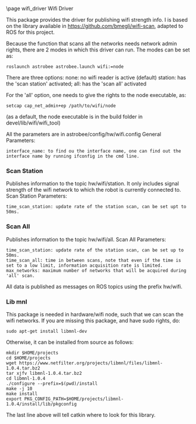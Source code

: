 \page wifi_driver Wifi Driver

This package provides the driver for publishing wifi strength info. I is based on the library available in https://github.com/bmegli/wifi-scan, adapted to ROS for this project.

Because the function that scans all the networks needs network admin rights, there are 2 modes in which this driver can run. The modes can be set as:

    roslaunch astrobee astrobee.launch wifi:=node

There are three options: 
	none: no wifi reader is active (default)
	station: has the 'scan station' activated;
	all: has the 'scan all' activated

For the 'all' option, one needs to give the rights to the node executable, as:

    setcap cap_net_admin+ep /path/to/wifi/node
(as a default, the node executable is in the build folder in devel/lib/wifi/wifi_tool)

All the parameters are in astrobee/config/hw/wifi.config
General Parameters:

    interface_name: to find ou the interface name, one can find out the interface name by running ifconfig in the cmd line.

### Scan Station

Publishes information to the topic hw/wifi/station. It only includes signal strength of the wifi network to which the robot is currently connected to.
Scan Station Parameters:

    time_scan_station: update rate of the station scan, can be set upt to 50ms.

### Scan All

Publishes information to the topic hw/wifi/all.
Scan All Parameters:

    time_scan_station: update rate of the station scan, can be set up to 50ms.
    time_scan_all: time in between scans, note that even if the time is set to a low limit, information acquisition rate is limited.
    max_networks: maximum number of networks that will be acquired during 'all' scan.

All data is published as messages on ROS topics using the prefix hw/wifi.


### Lib mnl
This package is needed in hardware/wifi node, such that we can scan the wifi networks.
If you are missing this package, and have sudo rights, do:

    sudo apt-get install libmnl-dev

Otherwise, it can be installed from source as follows:

    mkdir $HOME/projects
    cd $HOME/projects
    wget https://www.netfilter.org/projects/libmnl/files/libmnl-1.0.4.tar.bz2
    tar xjfv libmnl-1.0.4.tar.bz2
    cd libmnl-1.0.4
    ./configure --prefix=$(pwd)/install
    make -j 10
    make install
    export PKG_CONFIG_PATH=$HOME/projects/libmnl-1.0.4/install/lib/pkgconfig

The last line above will tell catkin where to look for this library.


